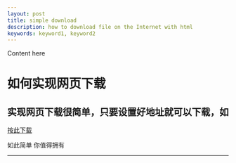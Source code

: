 ```yaml
---
layout: post
title: simple download
description: how to download file on the Internet with html
keywords: keyword1, keyword2
---
```


Content here
# 如何实现网页下载

## 实现网页下载很简单，只要设置好地址就可以下载，如 
 
<a href="/webStatic/upload/README.md" download="README.me">按此下载</a>

如此简单 你值得拥有
***
